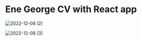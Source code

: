 # Ene George CV with React app 
![2022-12-08 (2)](https://user-images.githubusercontent.com/96048064/206497377-0ab211e7-8022-4106-8ad6-e5564037e60e.png)

![2022-12-08 (3)](https://user-images.githubusercontent.com/96048064/206497345-eff4b741-a04c-429b-8089-e7dc4d692433.png)
